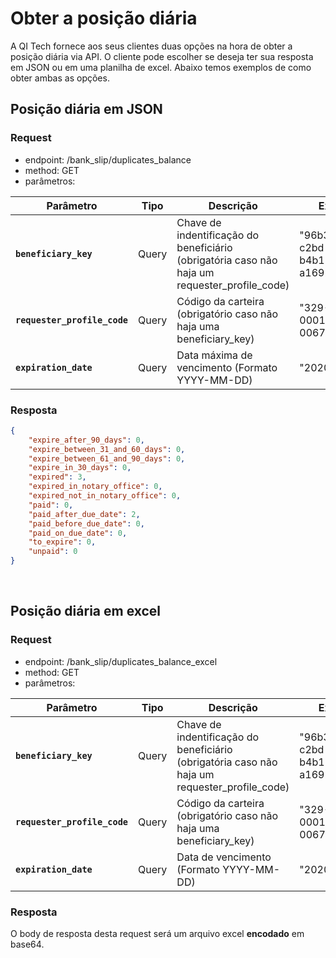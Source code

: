 # Obter a posição diária

A QI Tech fornece aos seus clientes duas opções na hora de obter a posição diária via API. O cliente pode escolher se
deseja ter sua resposta em JSON ou em uma planilha de excel. Abaixo temos exemplos de como obter ambas as opções.

## Posição diária em JSON

### Request

- endpoint: /bank_slip/duplicates_balance
- method: GET
- parâmetros:
 
| Parâmetro | Tipo | Descrição | Exemplo |
|---|---|---|---|
| **`beneficiary_key`** | Query | Chave de indentificação do beneficiário (obrigatória caso não haja um requester_profile_code) | "96b32f1a-c2bd-41a4-b4b1-a169235be68b" |
| **`requester_profile_code`** | Query | Código da carteira (obrigatório caso não haja uma beneficiary_key) | "329-01-0001-0067049" |
| **`expiration_date`** | Query | Data máxima de vencimento (Formato YYYY-MM-DD) | "2020-05-05" |

### Resposta

```json
{
    "expire_after_90_days": 0,
    "expire_between_31_and_60_days": 0,
    "expire_between_61_and_90_days": 0,
    "expire_in_30_days": 0,
    "expired": 3,
    "expired_in_notary_office": 0,
    "expired_not_in_notary_office": 0,
    "paid": 0,
    "paid_after_due_date": 2,
    "paid_before_due_date": 0,
    "paid_on_due_date": 0,
    "to_expire": 0,
    "unpaid": 0
}
```
<br>

## Posição diária em excel

### Request

- endpoint: /bank_slip/duplicates_balance_excel
- method: GET
- parâmetros:
 
| Parâmetro | Tipo | Descrição | Exemplo |
|---|---|---|---|
| **`beneficiary_key`** | Query | Chave de indentificação do beneficiário (obrigatória caso não haja um requester_profile_code) | "96b32f1a-c2bd-41a4-b4b1-a169235be68b" |
| **`requester_profile_code`** | Query | Código da carteira (obrigatório caso não haja uma beneficiary_key) | "329-01-0001-0067049" |
| **`expiration_date`** | Query | Data de vencimento (Formato YYYY-MM-DD) | "2020-05-05" |

### Resposta

O body de resposta desta request será um arquivo excel **encodado** em base64.

<br>
